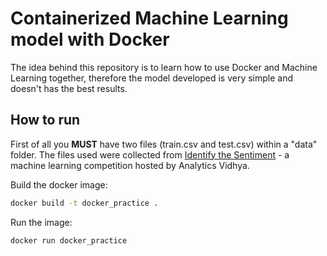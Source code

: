 # Containerized Machine Learning model with Docker

The idea behind this repository is to learn how to use Docker and Machine Learning together, therefore the model developed is very simple and doesn't has the best results.

## How to run

First of all you **MUST** have two files (train.csv and test.csv) within a "data" folder. The files used were collected from [Identify the Sentiment](https://datahack.analyticsvidhya.com/contest/linguipedia-codefest-natural-language-processing-1/) - a machine learning competition hosted by Analytics Vidhya. 

Build the docker image:
```bash
docker build -t docker_practice .
```

Run the image:
```bash
docker run docker_practice
```